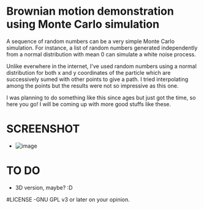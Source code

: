 # Brownian motion demonstration using Monte Carlo simulation
A sequence of random numbers can be a very simple Monte Carlo simulation. For instance, a list of random numbers generated independently from a normal distribution with mean 0 can simulate a white noise process.

Unlike everwhere in the internet, I've used random numbers using a normal distribution for both x and y coordinates of the particle which are successively sumed with other points to give a path. I tried interpolating among the points but the results were not so impressive as this one.

I was planning to do something like this since ages but just got the time, so here you go!
I will be coming up with more good stuffs like these.

# SCREENSHOT
  - ![image](http://i.imgur.com/oLi5zC0.png)
  
# TO DO
  - 3D version, maybe? :D
  
#LICENSE
  -GNU GPL v3 or later on your opinion.
 
